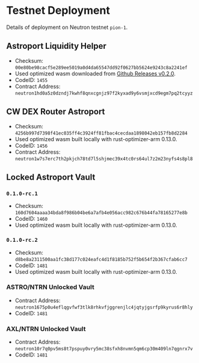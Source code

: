# Testnet Deployment

Details of deployment on Neutron testnet `pion-1`.

## Astroport Liquidity Helper

- Checksum: `00e80be98cacf5e289ee5019a0d4da65547dd92f0627bb5624e9243c8a2241ef`
- Used optimized wasm downloaded from [Github Releases v0.2.0](https://github.com/apollodao/liquidity-helpers/releases/tag/v0.2.0).
- CodeID: `1455`
- Contract Address: `neutron1hd0a5z0dzndj7kwhf8qnxcgnjz97f2kyxad9y6vsmjxcd9egm7pq2tcyyz`

## CW DEX Router Astroport

- Checksum: `4256b997d7398f41ec035ff4c3924ff81fbac4cecdaa1898042eb157fb8d2284`
- Used optimized wasm built locally with rust-optimizer-arm 0.13.0.
- CodeID: `1456`
- Contract Address: `neutron1w7s7erc7th2pkjch78td7l5shjmec39x4tc0rs64ul7z2m23nyfs4s8pl8`

## Locked Astroport Vault

### `0.1.0-rc.1`
- Checksum: `160d7604aaaa34bda8f986b04be6a7afb4e056acc982c676b44fa78165277e8b`
- CodeID: `1460`
- Used optimized wasm built locally with rust-optimizer-arm 0.13.0.

### `0.1.0-rc.2`
- Checksum: `d8be8a2311500aa1fc38d177c024eafc4d1f8185b752f5b654f2b367cfab6cc7`
- CodeID: `1481`
- Used optimized wasm built locally with rust-optimizer-arm 0.13.0.

### ASTRO/NTRN Unlocked Vault

- Contract Address: `neutron1675p0u4eflqgvfwf3tlk8rhkvfjggrenjlc4jqtyjgsrfp9kyrus6r8hly`
- CodeID: `1481`

### AXL/NTRN Unlocked Vault

- Contract Address: `neutron10r7q0pv5ms8t7pspuy0vry5mc38sfxh8nvmn5qm6cp30m409ln7qgnrx7v`
- CodeID: `1481`
